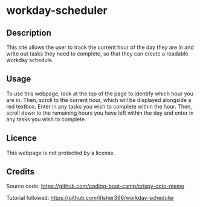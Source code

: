 # workday-scheduler

## Description
This site allows the user to track the current hour of the day they are in and write out tasks they need to complete, so that they can create a readable workday schedule.

## Usage
To use this webpage, look at the top of the page to identify which hour you are in. Then, scroll to the current hour, which will be displayed alongside a red textbox. Enter in any tasks you wish to complete within the hour. Then, scroll down to the remaining hours you have left within the day and enter in any tasks you wish to complete.

## Licence
This webpage is not protected by a license.

## Credits
Source code: https://github.com/coding-boot-camp/crispy-octo-meme

Tutorial followed: https://github.com/jfisher396/workday-scheduler
